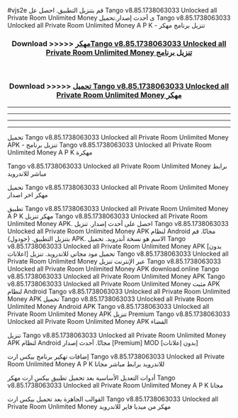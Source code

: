 #vjs2e قم بتنزيل التطبيق. احصل عل Tango v8.85.1738063033 Unlocked all Private Room Unlimited Money  ى أحدث إصدار.تحميل Tango v8.85.1738063033 Unlocked all Private Room Unlimited Money  A P K - تنزيل برنامج مهكر



<div align="center">
<h3>Download >>>>> <a href="https://ar-sites.web.app/?ar= Tango v8.85.1738063033 Unlocked all Private Room Unlimited Money ">مهكرTango v8.85.1738063033 Unlocked all Private Room Unlimited Money  تنزيل برنامج</a></h3><br>

<h3>Download >>>>> <a href="https://ar-sites.web.app/?ar= Tango v8.85.1738063033 Unlocked all Private Room Unlimited Money ">تحميل Tango v8.85.1738063033 Unlocked all Private Room Unlimited Money  مهكر</a></h3>
</div>


----------------------------------------------------------

----------------------------------------------------------

----------------------------------------------------------

----------------------------------------------------------


تحميل Tango v8.85.1738063033 Unlocked all Private Room Unlimited Money  APK - تنزيل برنامج Tango v8.85.1738063033 Unlocked all Private Room Unlimited Money  A P K مهكرة

Tango v8.85.1738063033 Unlocked all Private Room Unlimited Money  برابط مباشر للاندرويد

تحميل Tango v8.85.1738063033 Unlocked all Private Room Unlimited Money  مهكر اخر اصدار

تطبيق Tango v8.85.1738063033 Unlocked all Private Room Unlimited Money  A P K مهكر
تنزيل Tango v8.85.1738063033 Unlocked all Private Room Unlimited Money  APK. احصل على أحدث إصدار.
تنزيل Tango v8.85.1738063033 Unlocked all Private Room Unlimited Money  APK لنظام Android مجانًا.
قم بتنزيل التطبيق. {جودول} APK. الاسم هو نسخة أندرويد.
تحميل Tango v8.85.1738063033 Unlocked all Private Room Unlimited Money  APK [بدون اعلانات]
تحميل مود مجاني للاندرويد.
تنزيل Tango v8.85.1738063033 Unlocked all Private Room Unlimited Money  عبر الإنترنت
تنزيل Tango v8.85.1738063033 Unlocked all Private Room Unlimited Money  APK
download.online Tango v8.85.1738063033 Unlocked all Private Room Unlimited Money  APK
Tango v8.85.1738063033 Unlocked all Private Room Unlimited Money  مثبت APK لنظام Android
Tango v8.85.1738063033 Unlocked all Private Room Unlimited Money  APK
تحميل Tango v8.85.1738063033 Unlocked all Private Room Unlimited Money  Android APK
Tango v8.85.1738063033 Unlocked all Private Room Unlimited Money  APK تنزيل Premium
Tango v8.85.1738063033 Unlocked all Private Room Unlimited Money  APK الفضاء

تنزيل Tango v8.85.1738063033 Unlocked all Private Room Unlimited Money  APK لنظام Android مجانًا. أحدث إصدار [Premium] MOD [بدون إعلانات]

إضافات تهكير برنامج بيكس ارت Tango v8.85.1738063033 Unlocked all Private Room Unlimited Money  A P K للاندرويد برابط مباشر مجانا

أدوات التعديل الأساسية بعد تحميل تطبيق بيكس ارت مهكر Tango v8.85.1738063033 Unlocked all Private Room Unlimited Money  A P K مجانا

القوالب الجاهزة بعد تحميل بيكس ارت Tango v8.85.1738063033 Unlocked all Private Room Unlimited Money  مهكر من ميديا فاير للاندرويد



